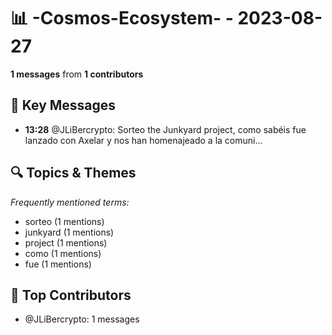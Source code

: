 # 📊 -Cosmos-Ecosystem- - 2023-08-27
**1 messages** from **1 contributors**

## 💬 Key Messages
- **13:28** @JLiBercrypto: Sorteo the Junkyard project, como sabéis fue lanzado con Axelar y nos han homenajeado a la comuni...

## 🔍 Topics & Themes
*Frequently mentioned terms:*
- sorteo (1 mentions)
- junkyard (1 mentions)
- project (1 mentions)
- como (1 mentions)
- fue (1 mentions)

## 👥 Top Contributors
- @JLiBercrypto: 1 messages
